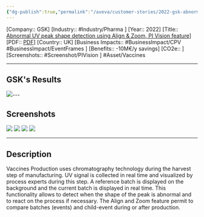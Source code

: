 ```yaml
---
{"dg-publish":true,"permalink":"/aveva/customer-stories/2022-gsk-abnormal-uv-peak-shape-detection-using-align-and-zoom-pi-vision-feature/"}
---
```


[Company:: GSK]
[Industry:: #Industry/Pharma ]
[Year:: 2022]
[Title:: [Abnormal UV peak shape detection using Align & Zoom, PI Vision feature](https://resources.osisoft.com/presentations/abnormal-uv-peak-shape-detection-using-align-and-zoom--pi-vision-feature---gsk/)]
[PDF:: [PDF](https://cdn.osisoft.com/osi/presentations/2022-AVEVA-Amsterdam/UC22EU-D2LS080-GSK-Colocouris-Abnormal-UV-peak-shape-detection.pdf)]
[Country:: UK]
[Business Impacts:: #BusinessImpact/CPV #BusinessImpact/EventFrames ]
[Benefits:: -10M€/y savings]
[CO2e:: ]
[Screenshots:: #Screenshot/PIVision ] 
#Asset/Vaccines   

---
## GSK's Results
![](https://i.imgur.com/9RuwGwx.png)---
## Screenshots
![](https://i.imgur.com/SucZMhe.png)
![](https://i.imgur.com/anJHnEe.png)
![](https://i.imgur.com/7r1ciro.png)
![](https://i.imgur.com/TT1npOH.png)

---
## Description
Vaccines Production uses chromatography technology during the harvest step of manufacturing. UV signal is collected in real time and visualized by process experts during this step. A reference batch is displayed on the background and the current batch is displayed in real time. This functionality allows to detect when the shape of the peak is abnormal and to react on the process if necessary. The Align and Zoom feature permit to compare batches (events) and child-event during or after production.